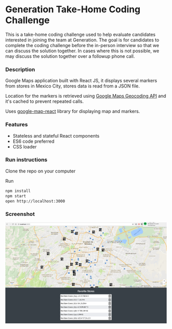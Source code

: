 Generation Take-Home Coding Challenge
=================================
This is a take-home coding challenge used to help evaluate candidates
interested in joining the team at Generation.
The goal is for candidates to complete the coding challenge before the
in-person interview so that we can discuss the solution together.
In cases where this is not possible, we may discuss the solution together
over a followup phone call.


### Description
Google Maps application built with React JS, it displays several markers
from stores in Mexico City, stores data is read from a JSON file.

Location for the markers is retrieved using [Google Maps Geocoding API](https://developers.google.com/maps/documentation/geocoding/intro?csw=1)
and it's cached to prevent repeated calls.

Uses [google-map-react](https://github.com/istarkov/google-map-react) library
for displaying map and markers.

### Features
- Stateless and stateful React components
- ES6 code preferred
- CSS loader

### Run instructions

Clone the repo on your computer

Run
```
npm install
npm start
open http://localhost:3000
```

### Screenshot

![alt tag](assets/screenshot.png)
